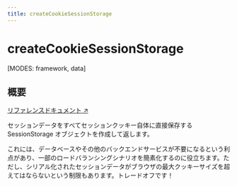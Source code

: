 ```yaml
---
title: createCookieSessionStorage
---
```


# createCookieSessionStorage

[MODES: framework, data]

## 概要

[リファレンスドキュメント ↗](https://api.reactrouter.com/v7/functions/react_router.createCookieSessionStorage.html)

セッションデータをすべてセッションクッキー自体に直接保存する SessionStorage オブジェクトを作成して返します。

これには、データベースやその他のバックエンドサービスが不要になるという利点があり、一部のロードバランシングシナリオを簡素化するのに役立ちます。ただし、シリアル化されたセッションデータがブラウザの最大クッキーサイズを超えてはならないという制限もあります。トレードオフです！

